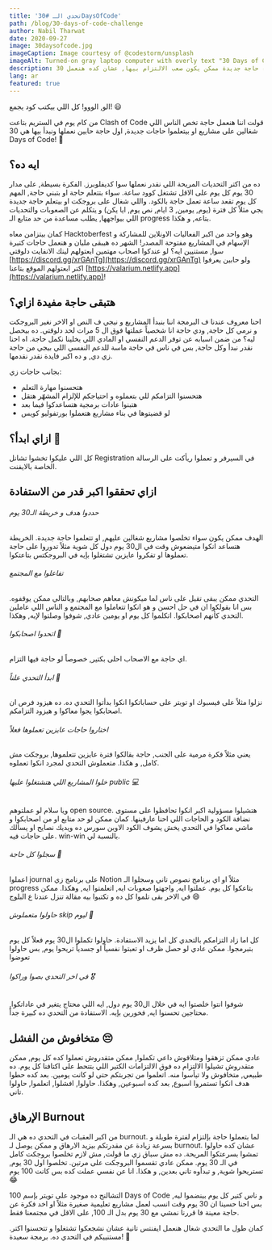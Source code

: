 ```yaml
---
title: 'تحدي الـ #30DaysOfCode'
path: /blog/30-days-of-code-challenge
author: Nabil Tharwat
date: 2020-09-27
image: 30daysofcode.jpg
imageCaption: Image courtesy of @codestorm/unsplash
imageAlt: Turned-on gray laptop computer with overly text "30 Days of Code"
description: بدء حاجة جديدة ممكن يكون صعب الالتزام بيها, عشان كده هنعمل 30 Days of Code سوا.
lang: ar
featured: true
---
```


الو, الووو! كل اللي بيكتب كود يجمع! 😃

من كام يوم في الستريم بتاعت Clash of Code قولت اننا هنعمل حاجة تخص الناس اللي شغالين على مشاريع او بيتعلموا حاجات جديدة, اول حاجة حابين نعملها ونبدأ بيها هي 30 Days of Code! 🥳

## ايه ده؟

ده من اكتر التحديات المريحة اللي نقدر نعملها سوا كديفلوبرز. الفكرة بسيطة, على مدار 30 يوم كل يوم على الاقل تشتغل كوود ساعة. سواء بتتعلم حاجة او بتبني حاجة, المهم كل يوم تقعد ساعة تعمل حاجة بالكود. واللي شغال على بروجكت او بيتعلم حاجة جديدة يجي مثلاً كل فترة (يوم, يومين, 3 ايام, نص يوم, ايا يكن) و يتكلم عن الصعوبات والتحديات اللي بيواجهها, يطلب مساعدة من حد متابع الـ progress بتاعه, و هكذا.

كمان بيتزامن معاه Hacktoberfest وهو واحد من اكبر الفعاليات الاونلاين للمشاركة و الإسهام في المشاريع مفتوحة المصدر! الشهر ده هيبقى مليان و هنعمل حاجات كتيرة سوا, مستنيين ايه؟ لو عندكوا اصحاب مهتمين ابعتولهم لينك الانفايت دلوقتي [https://discord.gg/xrGAnTg](https://discord.gg/xrGAnTg) ولو حابين يعرفوا اكتر ابعتولهم الموقع بتاعنا [https://valarium.netlify.app](https://valarium.netlify.app)!

## هتبقى حاجة مفيدة ازاي؟

احنا معروف عندنا ف البرمجة اننا بنبدأ المشاريع و نيجي ف النص او الاخر نغير البروجكت و نرمي كل حاجة, ودي حاجة انا شخصياً عملتها فوق ال 5 مرات لحد دلوقتي. ده بيحصل ليه؟ من ضمن اسبابه عن توفر الدعم النفسي او المادي اللي يخلينا نكمل حاجة. اه احنا نقدر نبدأ وكل حاجة, بس في ناس في حاجة ماسة للدعم النفسي اللي بيجي من حاجة زي دي, و ده اكبر فايدة نقدر نقدمها.

بجانب حاجات زي:

- هتحسنوا مهارة التعلم
- هتحسنوا التزامكم للي بتعملوه و احتياجكم للإلزام المشهّر هتقل
- هتبنوا عادات برمجية هتساعدكوا فيما بعد
- لو قضيتوها في بناء مشاريع هتعملوا بورتفوليو كويس

## ازاي ابدأ؟ 👋

كل اللي عليكوا تخشوا تشانل Registration في السيرفر و تعملوا ريأكت على الرسالة الخاصة بالايفنت.

## ازاي تحققوا اكبر قدر من الاستفادة

###### حددوا هدف و خريطة الـ30 يوم

الهدف ممكن يكون سواء تخلصوا مشاريع شغالين عليهم, او تتعلموا حاجة جديدة. الخريطة هتساعد انكوا متيضعوش وقت في ال30 يوم دول كل شوية مثلاً تدوروا على حاجة تعملوها او تفكروا عايزين تشتغلوا بإيه في البروجكتس بتاعتكوا.

###### تفاعلوا مع المجتمع

التحدي ممكن يبقى تقيل على ناس لما ميكونش معاهم صحابهم, وبالتالي ممكن يوقفوه. بس انا بقولكوا ان في حل احسن و هو انكوا تتعاملوا مع المجتمع و الناس اللي عاملين التحدي كأنهم اصحابكوا. اتكلموا كل يوم او يومين عادي, شوفوا وصلتوا لإيه, وهكذا.

###### اتحدوا اصحابكوا 😤

اي حاجة مع الاصحاب احلى بكتير, خصوصاً لو حاجة فيها التزام.

###### ابدأ التحدي علناً 👀

نزلوا مثلاً على فيسبوك او تويتر على حساباتكوا انكوا بدأتوا التحدي ده. ده هيزود فرص ان اصحابكوا يجوا معاكوا و هيزود التزامكم.

###### اختاروا حاجات عايزين تعملوها فعلاً

يعني مثلاً فكرة مرمية على الجنب, حاجة بقالكوا فترة عايزين تتعلموها, بروجكت مش كامل, و هكذا. متعملوش التحدي لمجرد انكوا تعملوه.

###### خلوا المشاريع اللي هتشتغلوا عليها public 💻

ويا سلام لو عملتوهم open source. هتشيلوا مسؤولية اكبر انكوا تحافظوا على مستوى نضافة الكود و الحاجات اللي احنا عارفينها. كمان ممكن لو حد متابع او من اصحابكوا و ماشي معاكوا في التحدي يخش يشوف الكود الاوبن سورس ده ويديك نصايح او يسألك على حاجات فيه. win-win بالنسبة لي.

###### سجلوا كل حاجة 📔

اعملوا journal على برنامج زي Notion مثلاً او اي برنامج نصوص تاني وسجلوا الـ progress بتاعكوا كل يوم. عملتوا ايه, واجهتوا صعوبات ايه, اتعلمتوا ايه, وهكذا. ممكن في الاخر بقى تلموا كل ده و تكتبوا بيه مقالة تنزل عندنا ع البلوج 😄

###### حاولوا متعملوش skip ليوم 💪

كل اما زاد التزامكم بالتحدي كل اما يزيد الاستفادة. حاولوا تكملوا ال30 يوم فعلاً كل يوم بتبرمجوا. ممكن عادي لو حصل ظرف او تعبتوا نفسياً او جسدياً تريحوا يوم, بس حاولوا تعوضوا

###### في اخر التحدي بصوا وراكوا 🎖️

شوفوا انتوا خلصتوا ايه في خلال ال30 يوم دول, ايه اللي محتاج يتغير في عاداتكوا, محتاجين تحسنوا ايه, فخورين بإيه. الاستفادة من التحدي ده كبيرة جداً.

## متخافوش من الفشل 😔

عادي ممكن تزهقوا ومتلاقوش داعي تكملوا, ممكن متقدروش تعملوا كده كل يوم, ممكن متقدروش تشيلوا الالتزام ده فوق الالتزامات الكتير اللي بتتحط على اكتافنا كل يوم. ده طبيعي, متخافوش ولا تيأسوا منه. اتعلموا من تجربتكم حتى لو كانت يومين. بعد كده حطوا هدف انكوا تستمروا اسبوع, بعد كده اسبوعين, وهكذا. حاولوا, افشلوا, اتعلموا, حاولوا تاني.

## الإرهاق Burnout

من اكبر العقبات في التحدي ده هي الـ burnout. لما بتعملوا حاجة بإلتزام لفترة طويلة و بسرعة زيادة عن مقدرتكم بيزيد الارهاق و ممكن يوصل لـ burnout. عشان كده حاولوا تمشوا بسرعتكوا المريحة. ده مش سباق زي ما قولت, مش لازم تخلصوا بروجكت كامل في الـ 30 يوم. ممكن عادي تقسموا البروجكت على مرتين. تخلصوا اول 30 يوم, تستريحوا شوية, و تبدأوه تاني بعدين, و هكذا. انا عن نفسي عملت كده بس كانت 100 يوم 😂

التشالنج ده موجود على تويتر بإسم 100 Days of Code و ناس كتير كل يوم بينضموا ليه, بس احنا حسينا ان 30 يوم وقت انسب لعمل مشاريع تعليمية صغيرة مثلاً او اخد فكرة عن حاجة معينة فا قررنا نمشي مع 30 يوم بدل الـ 100, على الاقل في مجتمعنا فقط.

كمان طول ما التحدي شغال هنعمل ايفنتس تانية عشان نشجعكوا تشتغلوا و تتحسنوا اكتر. مستنييكم في التحدي ده. برمجة سعيدة! 🥳
